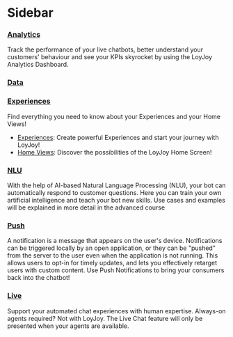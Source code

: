 # Sidebar
### [Analytics](/basic/menu/analytics/analytics.md)
Track the performance of your live chatbots, better understand your customers' behaviour and see your KPIs skyrocket by using the LoyJoy Analytics Dashboard.
### [Data](/basic/menu/data/data.md)

### [Experiences](/basic/menu/experiences/experiences.md)

Find everything you need to know about your Experiences and your Home Views!

- [Experiences](#experiences):
Create powerful Experiences and start your journey with LoyJoy!
- [Home Views](#home-view):
Discover the possibilities of the LoyJoy Home Screen!

### [NLU](/advanced/nlu/nlu.md)
With the help of AI-based Natural Language Processing (NLU), your bot can automatically respond to customer questions. Here you can train your own artificial intelligence and teach your bot new skills. Use cases and examples will be explained in more detail in the advanced course
### [Push](/advanced/push/push.md)
A notification is a message that appears on the user's device. Notifications can be triggered locally by an open application, or they can be "pushed" from the server to the user even when the application is not running. This allows users to opt-in for timely updates, and lets you effectively retarget users with custom content. Use Push Notifications to bring your consumers back into the chatbot!
### [Live](/advanced/live/live.md)
Support your automated chat experiences with human expertise. Always-on agents required? Not with LoyJoy. The Live Chat feature will only be presented when your agents are available.

